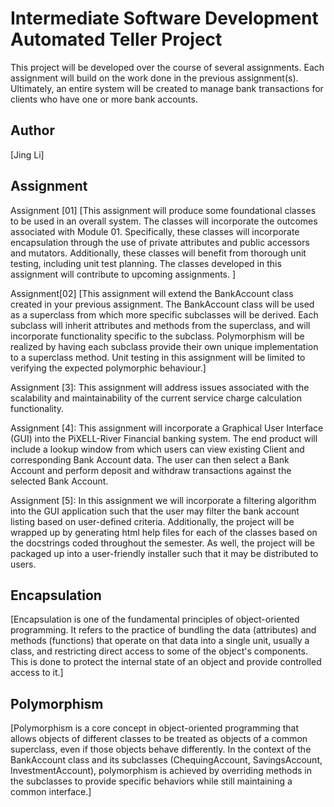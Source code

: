 # Intermediate Software Development Automated Teller Project
This project will be developed over the course of several assignments.  Each 
assignment will build on the work done in the previous assignment(s).  Ultimately, 
an entire system will be created to manage bank transactions for clients who 
have one or more bank accounts.

## Author
[Jing Li]

## Assignment
Assignment [01] [This assignment will produce some foundational classes to be used in an overall system. The classes will incorporate the outcomes associated with Module 01. Specifically, these classes will incorporate encapsulation through the use of private attributes and public accessors and mutators. Additionally, these classes will benefit from thorough unit testing, including unit test planning. The classes developed in this assignment will contribute to upcoming assignments. ]

Assignment[02] [This assignment will extend the BankAccount class created in your previous assignment. The BankAccount class will be used as a superclass from which more specific subclasses will be derived. Each subclass will inherit attributes and methods from the superclass, and will incorporate functionality specific to the subclass. Polymorphism will be realized by having each subclass provide their own unique implementation to a superclass method. Unit testing in this assignment will be limited to verifying the expected polymorphic behaviour.]

Assignment [3]: This assignment will address issues associated with the scalability and maintainability of the current service charge calculation functionality.

Assignment [4]: This assignment will incorporate a Graphical User Interface (GUI) into the PiXELL-River Financial banking system. The end product will include a lookup window from which users can view existing Client and corresponding Bank Account data. The user can then select a Bank Account and perform deposit and withdraw transactions against the selected Bank Account. 


Assignment [5]: In this assignment we will incorporate a filtering algorithm into the GUI application such that the user may filter the bank account listing based on user-defined criteria. Additionally, the project will be wrapped up by generating html help files for each of the classes based on the docstrings coded throughout the semester. As well, the project will be packaged up into a user-friendly installer such that it may be distributed to users.

## Encapsulation
[Encapsulation is one of the fundamental principles of object-oriented programming. It refers to the practice of bundling the data (attributes) and methods (functions) that operate on that data into a single unit, usually a class, and restricting direct access to some of the object's components. This is done to protect the internal state of an object and provide controlled access to it.]

##  Polymorphism
[Polymorphism is a core concept in object-oriented programming that allows objects of different classes to be treated as objects of a common superclass, even if those objects behave differently. In the context of the BankAccount class and its subclasses (ChequingAccount, SavingsAccount, InvestmentAccount), polymorphism is achieved by overriding methods in the subclasses to provide specific behaviors while still maintaining a common interface.]